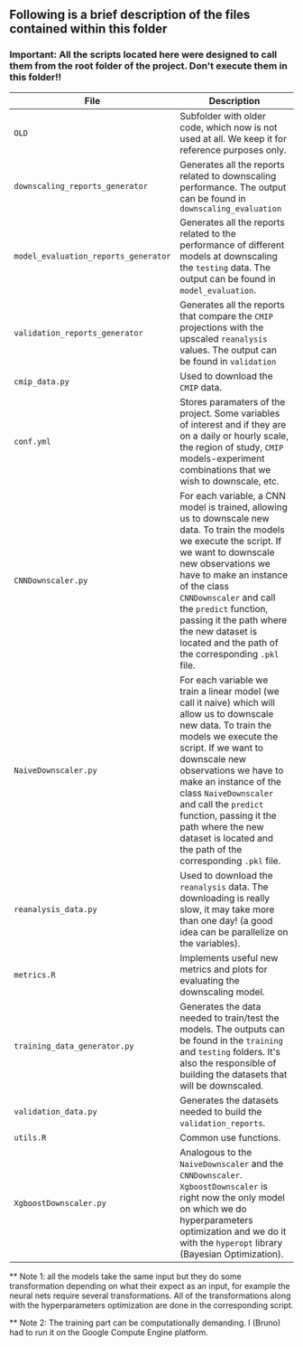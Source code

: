 ## Following is a brief description of the files contained within this folder

### Important: All the scripts located here were designed to call them from the root folder of the project. Don't execute them in this folder!!

|File|Description|
|------|-----------|
|`OLD`|Subfolder with older code, which now is not used at all. We keep it for reference purposes only.|
|`downscaling_reports_generator`|Generates all the reports related to downscaling performance. The output can be found in `downscaling_evaluation`|
|`model_evaluation_reports_generator`|Generates all the reports related to the performance of different models at downscaling the `testing` data. The output can be found in `model_evaluation`.|
|`validation_reports_generator`|Generates all the reports that compare the `CMIP` projections with the upscaled `reanalysis` values. The output can be found in `validation`|
|`cmip_data.py`|Used to download the `CMIP` data.|
|`conf.yml`|Stores paramaters of the project. Some variables of interest and if they are on a daily or hourly scale, the region of study, `CMIP` models-experiment combinations that we wish to downscale, etc.|
|`CNNDownscaler.py`|For each variable, a CNN model is trained, allowing us to downscale new data. To train the models we execute the script. If we want to downscale new observations we have to make an instance of the class `CNNDownscaler` and call the `predict` function, passing it the path where the new dataset is located and the path of the corresponding `.pkl` file.|
|`NaiveDownscaler.py`|For each variable we train a linear model (we call it naive) which will allow us to downscale new data. To train the models we execute the script. If we want to downscale new observations we have to make an instance of the class `NaiveDownscaler` and call the `predict` function, passing it the path where the new dataset is located and the path of the corresponding `.pkl` file.|
|`reanalysis_data.py`|Used to download the `reanalysis` data. The downloading is really slow, it may take more than one day! (a good idea can be parallelize on the variables).|
|`metrics.R`|Implements useful new metrics and plots for evaluating the downscaling model.|
|`training_data_generator.py`|Generates the data needed to train/test the models. The outputs can be found in the `training` and `testing` folders. It's also the responsible of building the datasets that will be downscaled.|
|`validation_data.py`|Generates the datasets needed to build the `validation_reports`.|
|`utils.R`|Common use functions.|
|`XgboostDownscaler.py`|Analogous to the `NaiveDownscaler` and the `CNNDownscaler`. `XgboostDownscaler` is right now the only model on which we do hyperparameters optimization and we do it with the `hyperopt` library (Bayesian Optimization).|

** Note 1: all the models take the same input but they do some transformation depending on what their expect as an input, for example the neural nets require several transformations. All of the transformations along with the hyperparameters optimization are done in the corresponding script.

** Note 2: The training part can be computationally demanding. I (Bruno) had to run it on the Google Compute Engine platform.